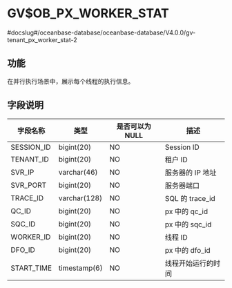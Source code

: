 GV$OB_PX_WORKER_STAT 
=========================================
#docslug#/oceanbase-database/oceanbase-database/V4.0.0/gv-tenant_px_worker_stat-2


功能 
-----------

在并行执行场景中，展示每个线程的执行信息。

字段说明 
-------------



|  **字段名称**  |      类型      | **是否可以为 NULL** |       描述       |
|------------|--------------|----------------|----------------|
| SESSION_ID | bigint(20)   | NO             | Session ID     |
| TENANT_ID  | bigint(20)   | NO             | 租户 ID          |
| SVR_IP     | varchar(46)  | NO             | 服务器的 IP 地址     |
| SVR_PORT   | bigint(20)   | NO             | 服务器端口          |
| TRACE_ID   | varchar(128) | NO             | SQL 的 trace_id |
| QC_ID      | bigint(20)   | NO             | px 中的 qc_id    |
| SQC_ID     | bigint(20)   | NO             | px 中的 sqc_id   |
| WORKER_ID  | bigint(20)   | NO             | 线程 ID          |
| DFO_ID     | bigint(20)   | NO             | px 中的 dfo_id   |
| START_TIME | timestamp(6) | NO             | 线程开始运行的时间      |


